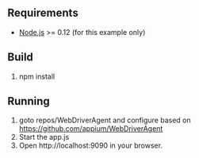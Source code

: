 
## Requirements
* [Node.js](https://nodejs.org/) >= 0.12 (for this example only)

## Build
1. npm install

## Running
1. goto repos/WebDriverAgent and configure based on https://github.com/appium/WebDriverAgent
1. Start the app.js
2. Open http://localhost:9090 in your browser.
